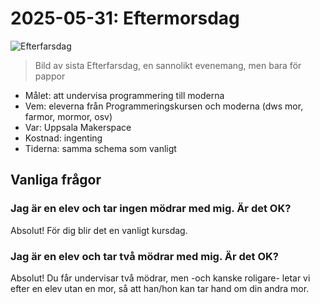 # 2025-05-31: Eftermorsdag

![Efterfarsdag](IMG_20221119_112002.jpg)

> Bild av sista Efterfarsdag, en sannolikt evenemang, men bara för pappor

- Målet: att undervisa programmering till moderna
- Vem: eleverna från Programmeringskursen och moderna (dws mor, farmor, mormor, osv)
- Var: Uppsala Makerspace
- Kostnad: ingenting
- Tiderna: samma schema som vanligt

## Vanliga frågor

### Jag är en elev och tar ingen mödrar med mig. Är det OK?

Absolut! För dig blir det en vanligt kursdag.

### Jag är en elev och tar två mödrar med mig. Är det OK?

Absolut! Du får undervisar två mödrar, men -och kanske roligare-
letar vi efter en elev utan en mor, så att han/hon kan tar hand om din
andra mor.
